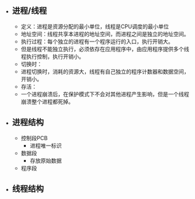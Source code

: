 - ## 进程/线程
	- 定义：进程是资源分配的最小单位，线程是CPU调度的最小单位
	- 地址空间：线程共享本进程的地址空间，而进程之间是独立的地址空间。
	- 执行过程：每个独立的进程有一个程序运行的入口，执行开销大。
	- 但是线程不能独立执行，必须依存在应用程序中，由应用程序提供多个线程执行控制，执行开销小。
	- 切换时：
	- 进程切换时，消耗的资源大，线程有自己独立的程序计数器和数据空间，开销小。
	- 存活：
	- 一个进程崩溃后，在保护模式下不会对其他进程产生影响，但是一个线程崩溃整个进程都死掉。
- ## 进程结构
	- 控制段PCB
		- 进程唯一标识
	- 数据段
		- 存放原始数据
	- 程序段
- ## 线程结构